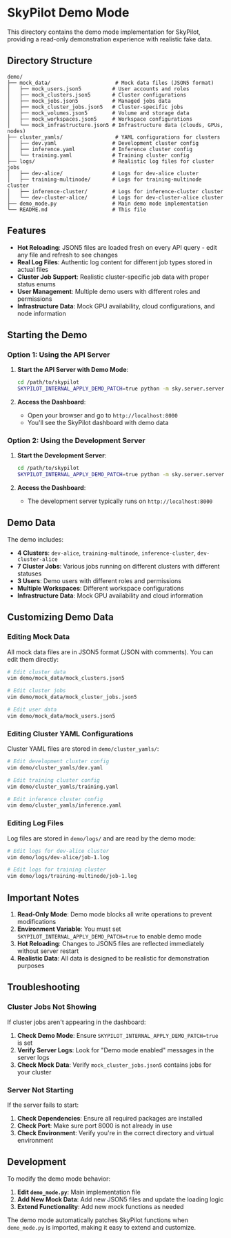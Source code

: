 # SkyPilot Demo Mode

This directory contains the demo mode implementation for SkyPilot, providing a read-only demonstration experience with realistic fake data.

## Directory Structure

```
demo/
├── mock_data/                     # Mock data files (JSON5 format)
│   ├── mock_users.json5          # User accounts and roles
│   ├── mock_clusters.json5       # Cluster configurations
│   ├── mock_jobs.json5           # Managed jobs data
│   ├── mock_cluster_jobs.json5   # Cluster-specific jobs
│   ├── mock_volumes.json5        # Volume and storage data
│   ├── mock_workspaces.json5     # Workspace configurations
│   └── mock_infrastructure.json5 # Infrastructure data (clouds, GPUs, nodes)
├── cluster_yamls/                 # YAML configurations for clusters
│   ├── dev.yaml                  # Development cluster config
│   ├── inference.yaml            # Inference cluster config
│   └── training.yaml             # Training cluster config
├── logs/                         # Realistic log files for cluster jobs
│   ├── dev-alice/                # Logs for dev-alice cluster
│   ├── training-multinode/       # Logs for training-multinode cluster
│   ├── inference-cluster/        # Logs for inference-cluster cluster
│   └── dev-cluster-alice/        # Logs for dev-cluster-alice cluster
├── demo_mode.py                  # Main demo mode implementation
└── README.md                     # This file
```

## Features

- **Hot Reloading**: JSON5 files are loaded fresh on every API query - edit any file and refresh to see changes
- **Real Log Files**: Authentic log content for different job types stored in actual files
- **Cluster Job Support**: Realistic cluster-specific job data with proper status enums
- **User Management**: Multiple demo users with different roles and permissions
- **Infrastructure Data**: Mock GPU availability, cloud configurations, and node information

## Starting the Demo

### Option 1: Using the API Server

1. **Start the API Server with Demo Mode**:
   ```bash
   cd /path/to/skypilot
   SKYPILOT_INTERNAL_APPLY_DEMO_PATCH=true python -m sky.server.server
   ```

2. **Access the Dashboard**:
   - Open your browser and go to `http://localhost:8000`
   - You'll see the SkyPilot dashboard with demo data

### Option 2: Using the Development Server

1. **Start the Development Server**:
   ```bash
   cd /path/to/skypilot
   SKYPILOT_INTERNAL_APPLY_DEMO_PATCH=true python -m sky.server.server --dev
   ```

2. **Access the Dashboard**:
   - The development server typically runs on `http://localhost:8000`

## Demo Data

The demo includes:

- **4 Clusters**: `dev-alice`, `training-multinode`, `inference-cluster`, `dev-cluster-alice`
- **7 Cluster Jobs**: Various jobs running on different clusters with different statuses
- **3 Users**: Demo users with different roles and permissions
- **Multiple Workspaces**: Different workspace configurations
- **Infrastructure Data**: Mock GPU availability and cloud information

## Customizing Demo Data

### Editing Mock Data

All mock data files are in JSON5 format (JSON with comments). You can edit them directly:

```bash
# Edit cluster data
vim demo/mock_data/mock_clusters.json5

# Edit cluster jobs
vim demo/mock_data/mock_cluster_jobs.json5

# Edit user data
vim demo/mock_data/mock_users.json5
```

### Editing Cluster YAML Configurations

Cluster YAML files are stored in `demo/cluster_yamls/`:

```bash
# Edit development cluster config
vim demo/cluster_yamls/dev.yaml

# Edit training cluster config
vim demo/cluster_yamls/training.yaml

# Edit inference cluster config
vim demo/cluster_yamls/inference.yaml
```

### Editing Log Files

Log files are stored in `demo/logs/` and are read by the demo mode:

```bash
# Edit logs for dev-alice cluster
vim demo/logs/dev-alice/job-1.log

# Edit logs for training cluster
vim demo/logs/training-multinode/job-1.log
```

## Important Notes

1. **Read-Only Mode**: Demo mode blocks all write operations to prevent modifications
2. **Environment Variable**: You must set `SKYPILOT_INTERNAL_APPLY_DEMO_PATCH=true` to enable demo mode
3. **Hot Reloading**: Changes to JSON5 files are reflected immediately without server restart
4. **Realistic Data**: All data is designed to be realistic for demonstration purposes

## Troubleshooting

### Cluster Jobs Not Showing

If cluster jobs aren't appearing in the dashboard:

1. **Check Demo Mode**: Ensure `SKYPILOT_INTERNAL_APPLY_DEMO_PATCH=true` is set
2. **Verify Server Logs**: Look for "Demo mode enabled" messages in the server logs
3. **Check Mock Data**: Verify `mock_cluster_jobs.json5` contains jobs for your cluster

### Server Not Starting

If the server fails to start:

1. **Check Dependencies**: Ensure all required packages are installed
2. **Check Port**: Make sure port 8000 is not already in use
3. **Check Environment**: Verify you're in the correct directory and virtual environment

## Development

To modify the demo mode behavior:

1. **Edit `demo_mode.py`**: Main implementation file
2. **Add New Mock Data**: Add new JSON5 files and update the loading logic
3. **Extend Functionality**: Add new mock functions as needed

The demo mode automatically patches SkyPilot functions when `demo_mode.py` is imported, making it easy to extend and customize.
